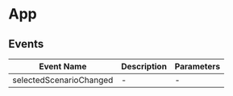 # App

## Events

<!-- @vuese:App:events:start -->
|Event Name|Description|Parameters|
|---|---|---|
|selectedScenarioChanged|-|-|

<!-- @vuese:App:events:end -->


